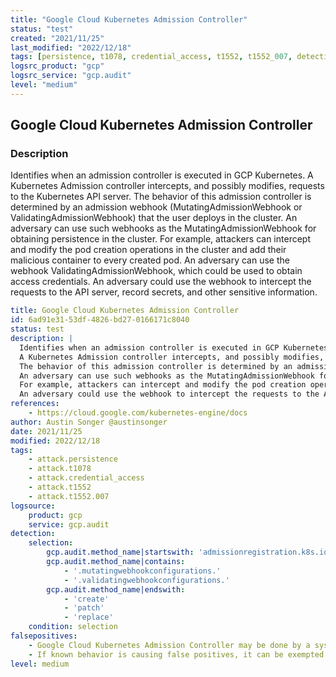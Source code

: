 ```yaml
---
title: "Google Cloud Kubernetes Admission Controller"
status: "test"
created: "2021/11/25"
last_modified: "2022/12/18"
tags: [persistence, t1078, credential_access, t1552, t1552_007, detection_rule]
logsrc_product: "gcp"
logsrc_service: "gcp.audit"
level: "medium"
---
```


## Google Cloud Kubernetes Admission Controller

### Description

Identifies when an admission controller is executed in GCP Kubernetes.
A Kubernetes Admission controller intercepts, and possibly modifies, requests to the Kubernetes API server.
The behavior of this admission controller is determined by an admission webhook (MutatingAdmissionWebhook or ValidatingAdmissionWebhook) that the user deploys in the cluster.
An adversary can use such webhooks as the MutatingAdmissionWebhook for obtaining persistence in the cluster.
For example, attackers can intercept and modify the pod creation operations in the cluster and add their malicious container to every created pod. An adversary can use the webhook ValidatingAdmissionWebhook, which could be used to obtain access credentials.
An adversary could use the webhook to intercept the requests to the API server, record secrets, and other sensitive information.


```yml
title: Google Cloud Kubernetes Admission Controller
id: 6ad91e31-53df-4826-bd27-0166171c8040
status: test
description: |
  Identifies when an admission controller is executed in GCP Kubernetes.
  A Kubernetes Admission controller intercepts, and possibly modifies, requests to the Kubernetes API server.
  The behavior of this admission controller is determined by an admission webhook (MutatingAdmissionWebhook or ValidatingAdmissionWebhook) that the user deploys in the cluster.
  An adversary can use such webhooks as the MutatingAdmissionWebhook for obtaining persistence in the cluster.
  For example, attackers can intercept and modify the pod creation operations in the cluster and add their malicious container to every created pod. An adversary can use the webhook ValidatingAdmissionWebhook, which could be used to obtain access credentials.
  An adversary could use the webhook to intercept the requests to the API server, record secrets, and other sensitive information.
references:
    - https://cloud.google.com/kubernetes-engine/docs
author: Austin Songer @austinsonger
date: 2021/11/25
modified: 2022/12/18
tags:
    - attack.persistence
    - attack.t1078
    - attack.credential_access
    - attack.t1552
    - attack.t1552.007
logsource:
    product: gcp
    service: gcp.audit
detection:
    selection:
        gcp.audit.method_name|startswith: 'admissionregistration.k8s.io.v'
        gcp.audit.method_name|contains:
            - '.mutatingwebhookconfigurations.'
            - '.validatingwebhookconfigurations.'
        gcp.audit.method_name|endswith:
            - 'create'
            - 'patch'
            - 'replace'
    condition: selection
falsepositives:
    - Google Cloud Kubernetes Admission Controller may be done by a system administrator.
    - If known behavior is causing false positives, it can be exempted from the rule.
level: medium

```

